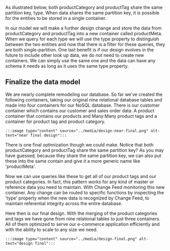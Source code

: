 As illustrated below, both productCategory and productTag share the same partition key, type. When data shares the same partition key, it is possible for the entities to be stored in a single container.

In our model we will make a further design change and store the data from productCategory and productTag into a new container called productMeta. When we query for each type we will use the type property to distinguish between the two entities and now that there is a filter for these queries, they are both single-partition. One last benefit is if our design evolves in the future to include other look up data, we do not need to create new containers. We can simply use the same one and the data can have any schema it needs as long as it uses the same type property.

## Finalize the data model

We are nearly complete remodeling our database. So far we've created the following containers, taking our original nine relational database tables and made into four containers for our NoSQL database. There is our customer container which contains our customer and sales order data. A product container that contains our products and Many:Many product tags and a container for product tag and product category.

    :::image type="content" source="../media/design-near-final.png" alt-text="near final design":::

There is one final optimization though we could make. Notice that both productCategory and productTag share the same partition key? As you may have guessed, because they share the same partition key, we can also put these into the same contain and give it a more generic name like 'productMeta'.

Now we can use queries like these to get all of our product tags and our product categories. In fact, this pattern works for any kind of master or reference data you need to maintain. With Change Feed monitoring this new container. Any change can be routed to specific functions by inspecting the 'type' property when the new data is recognized by Change Feed, to maintain referential integrity across the entire database.

Here then is our final design. With the merging of the product categories and tags we have gone from nine relational tables to just three containers. All of them optimized to serve our e-commerce application efficiently and with the ability to scale to any size we need.

    :::image type="content" source="../media/design-final.png" alt-text="design final":::

